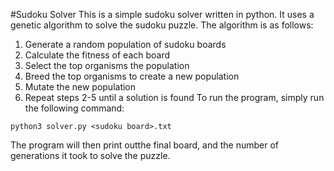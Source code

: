 #Sudoku Solver
This is a simple sudoku solver written in python. It uses a genetic algorithm to solve the sudoku puzzle. The algorithm is as follows:
1. Generate a random population of sudoku boards
2. Calculate the fitness of each board
3. Select the top organisms the population
4. Breed the top organisms to create a new population
5. Mutate the new population
6. Repeat steps 2-5 until a solution is found
To run the program, simply run the following command:
```
python3 solver.py <sudoku board>.txt
```
The program will then print outthe final board, and the number of generations it took to solve the puzzle.
